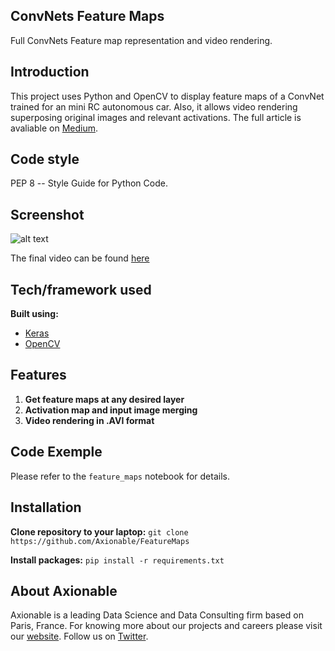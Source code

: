 ## ConvNets Feature Maps 
Full ConvNets Feature map representation and video rendering.


## Introduction
This project uses Python and OpenCV to display feature maps of a ConvNet trained for an mini RC autonomous car. Also,  it allows video rendering superposing original images and relevant activations. The full article is avaliable on [Medium](https://keras.io).


## Code style
PEP 8 -- Style Guide for Python Code.


## Screenshot

![alt text](https://github.com/Axionable/FeatureMaps/blob/master/Photos/merged_image.png?raw=true)

The final video can be found [here](https://www.youtube.com/watch?v=ccShIHBCx4g)


## Tech/framework used

<b>Built using:</b>
- [Keras](https://keras.io)
- [OpenCV](https://opencv.org)


## Features

1. <strong>Get feature maps at any desired layer</strong>
2. <strong>Activation map and input image merging</strong>
3. <strong>Video rendering in .AVI format</strong>


## Code Exemple

Please refer to the `feature_maps` notebook for details.


## Installation

<strong>Clone repository to your laptop:</strong>
`git clone https://github.com/Axionable/FeatureMaps`

<strong>Install packages:</strong>
`pip install -r requirements.txt`


## About Axionable

Axionable is a leading Data Science and Data Consulting firm based on Paris, France. For knowing more about our projects and careers please visit our [website](https://www.axionable.com). Follow us on [Twitter](https://twitter.com/AxionableData).



